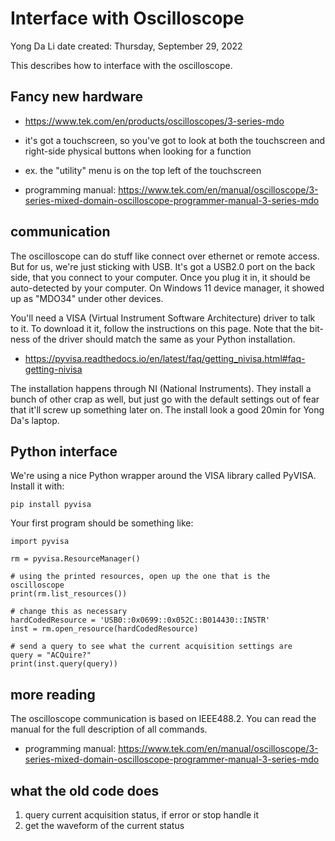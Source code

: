 # Interface with Oscilloscope
Yong Da Li
date created: Thursday, September 29, 2022

This describes how to interface with the oscilloscope.

## Fancy new hardware
- https://www.tek.com/en/products/oscilloscopes/3-series-mdo
- it's got a touchscreen, so you've got to look at both the touchscreen and right-side physical buttons when looking for a function
- ex. the "utility" menu is on the top left of the touchscreen

- programming manual: https://www.tek.com/en/manual/oscilloscope/3-series-mixed-domain-oscilloscope-programmer-manual-3-series-mdo


## communication
The oscilloscope can do stuff like connect over ethernet or remote access. But for us, we're just sticking with USB. It's got a USB2.0 port on the back side, that you connect to your computer. Once you plug it in, it should be auto-detected by your computer. On Windows 11 device manager, it showed up as "MDO34" under other devices.

You'll need a VISA (Virtual Instrument Software Architecture) driver to talk to it. To download it it, follow the instructions on this page. Note that the bit-ness of the driver should match the same as your Python installation. 
- https://pyvisa.readthedocs.io/en/latest/faq/getting_nivisa.html#faq-getting-nivisa

The installation happens through NI (National Instruments). They install a bunch of other crap as well, but just go with the default settings out of fear that it'll screw up something later on. The install look a good 20min for Yong Da's laptop.

## Python interface
We're using a nice Python wrapper around the VISA library called PyVISA. Install it with:
```
pip install pyvisa
```

Your first program should be something like:
```
import pyvisa

rm = pyvisa.ResourceManager()

# using the printed resources, open up the one that is the oscilloscope
print(rm.list_resources())

# change this as necessary
hardCodedResource = 'USB0::0x0699::0x052C::B014430::INSTR'
inst = rm.open_resource(hardCodedResource)

# send a query to see what the current acquisition settings are
query = "ACQuire?"
print(inst.query(query))
```


## more reading
The oscilloscope communication is based on IEEE488.2. You can read the manual for the full description of all commands.
- programming manual: https://www.tek.com/en/manual/oscilloscope/3-series-mixed-domain-oscilloscope-programmer-manual-3-series-mdo


## what the old code does
1. query current acquisition status, if error or stop handle it
2. get the waveform of the current status
